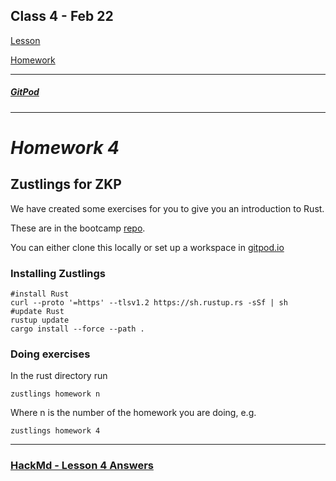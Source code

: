 ## Class 4 - Feb 22

[Lesson](./Lesson4.pdf)

[Homework](./Homework4.pdf)

---
##### [GitPod](https://gitpod.io/workspaces)
---

# **_Homework 4_**

## Zustlings for ZKP

We have created some exercises for you to give you an introduction to Rust.

These are in the bootcamp [repo](https://github.com/ExtropyIO/ZeroKnowledgeBootcamp).

You can either clone this locally or set up a workspace in [gitpod.io](https://gitpod.io/#https://github.com/ExtropyIO/ZeroKnowledgeBootcamp)

### Installing Zustlings

```Script
#install Rust
curl --proto '=https' --tlsv1.2 https://sh.rustup.rs -sSf | sh
#update Rust
rustup update
cargo install --force --path .
```

### Doing exercises

In the rust directory run

```Script
zustlings homework n
```

Where n is the number of the homework you are doing, e.g.

```Script
zustlings homework 4
```
---
### [HackMd - Lesson 4 Answers](https://hackmd.io/@Extropy/Q124ZKPAnswers)
